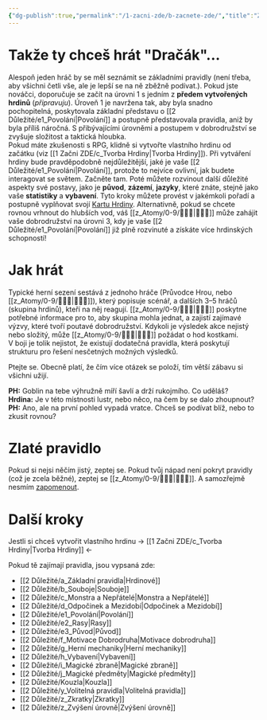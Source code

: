```yaml
---
{"dg-publish":true,"permalink":"/1-zacni-zde/b-zacnete-zde/","title":"Začněte ZDE"}
---
```


# Takže ty chceš hrát "Dračák"...
Alespoň jeden hráč by se měl seznámit se základními pravidly (není třeba, aby všichni četli vše, ale je lepší se na ně zběžně podívat.). Pokud jste nováčci, doporučuje se začít na úrovni 1 s jedním z **předem vytvořených hrdinů** (*připravuju*). Úroveň 1 je navržena tak, aby byla snadno pochopitelná, poskytovala základní představu o [[2 Důležité/e1_Povolání\|Povolání]] a postupně představovala pravidla, aniž by byla příliš náročná. S přibývajícími úrovněmi a postupem v dobrodružství se zvyšuje složitost a taktická hloubka.  
Pokud máte zkušenosti s RPG, klidně si vytvořte vlastního hrdinu od začátku (viz [[1 Začni ZDE/c_Tvorba Hrdiny\|Tvorba Hrdiny]]). Při vytváření hrdiny bude pravděpodobně nejdůležitější, jaké je vaše [[2 Důležité/e1_Povolání\|Povolání]], protože to nejvíce ovlivní, jak budete interagovat se světem. Začněte tam. Poté můžete rozvinout další důležité aspekty své postavy, jako je **původ**, **zázemí**, **jazyky**, které znáte, stejně jako vaše **statistiky** a **vybavení**. Tyto kroky můžete provést v jakémkoli pořadí a postupně vyplňovat svojí [Kartu Hrdiny](https://docs.google.com/spreadsheets/d/11W7PySs31Y6oRy6VHrtDuCUBzXOrV9LvvMbDaOu21D0/edit?usp=sharing).
Alternativně, pokud se chcete rovnou vrhnout do hlubších vod, váš [[z_Atomy/0-9/🧙🏼‍♂️\|🧙🏼‍♂️]] může zahájit vaše dobrodružství na úrovni 3, kdy je vaše [[2 Důležité/e1_Povolání\|Povolání]] již plně rozvinuté a získáte více hrdinských schopností!

# Jak hrát
Typické herní sezení sestává z jednoho hráče (Průvodce Hrou, nebo [[z_Atomy/0-9/🧙🏼‍♂️\|🧙🏼‍♂️]]), který popisuje scénář, a dalších 3–5 hráčů (skupina hrdinů), kteří na něj reagují.
[[z_Atomy/0-9/🧙🏼‍♂️\|🧙🏼‍♂️]] poskytne potřebné informace pro to, aby skupina mohla jednat, a zajistí zajímavé výzvy, které tvoří poutavé dobrodružství. Kdykoli je výsledek akce nejistý nebo složitý, může [[z_Atomy/0-9/🧙🏼‍♂️\|🧙🏼‍♂️]] požádat o hod kostkami.  
V boji je tolik nejistot, že existují dodatečná pravidla, která poskytují strukturu pro řešení nesčetných možných výsledků.

Ptejte se. Obecně platí, že čím více otázek se položí, tím větší zábavu si všichni užijí.

**PH:** Goblin na tebe výhružně míří šavlí a drží rukojmího. Co uděláš?  
**Hrdina:** Je v této místnosti lustr, nebo něco, na čem by se dalo zhoupnout?  
**PH:** Ano, ale na první pohled vypadá vratce. Chceš se podívat blíž, nebo to zkusit rovnou?
# Zlaté pravidlo
Pokud si nejsi něčím jistý, zeptej se. Pokud tvůj nápad není pokryt pravidly (což je zcela běžné), zeptej se [[z_Atomy/0-9/🧙🏼‍♂️\|🧙🏼‍♂️]]. A samozřejmě nesmím [zapomenout](https://youtu.be/EKEm-VBngcg?t=81).
# Další kroky
Jestli si chceš vytvořit vlastního hrdinu -> [[1 Začni ZDE/c_Tvorba Hrdiny\|Tvorba Hrdiny]] <-

Pokud tě zajímají pravidla, jsou vypsaná zde:
- [[2 Důležité/a_Základní pravidla\|Hrdinové]]
- [[2 Důležité/b_Souboje\|Souboje]]
- [[2 Důležité/c_Monstra a Nepřátelé\|Monstra a Nepřátelé]]
- [[2 Důležité/d_Odpočinek a Mezidobí\|Odpočinek a Mezidobí]]
- [[2 Důležité/e1_Povolání\|Povolání]]
- [[2 Důležité/e2_Rasy\|Rasy]]
- [[2 Důležité/e3_Původ\|Původ]]
- [[2 Důležité/f_Motivace Dobrodruha\|Motivace dobrodruha]]
- [[2 Důležité/g_Herní mechaniky\|Herní mechaniky]]
- [[2 Důležité/h_Vybavení\|Vybavení]]
- [[2 Důležité/i_Magické zbraně\|Magické zbraně]]
- [[2 Důležité/j_Magické předměty\|Magické předměty]]
- [[2 Důležité/Kouzla\|Kouzla]]
- [[2 Důležité/y_Volitelná pravidla\|Volitelná pravidla]]
- [[2 Důležité/z_Zkratky\|Zkratky]]
- [[2 Důležité/z_Zvýšení úrovně\|Zvýšení úrovně]]